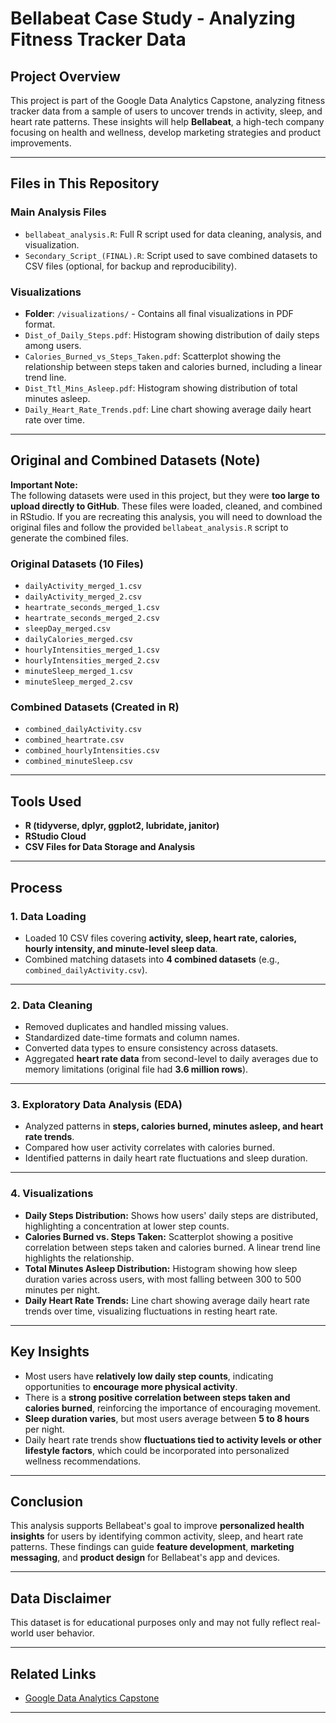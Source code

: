 # Bellabeat Case Study - Analyzing Fitness Tracker Data

## Project Overview
This project is part of the Google Data Analytics Capstone, analyzing fitness tracker data from a sample of users to uncover trends in activity, sleep, and heart rate patterns. These insights will help **Bellabeat**, a high-tech company focusing on health and wellness, develop marketing strategies and product improvements.

---

## Files in This Repository

### Main Analysis Files
- `bellabeat_analysis.R`: Full R script used for data cleaning, analysis, and visualization.
- `Secondary_Script_(FINAL).R`: Script used to save combined datasets to CSV files (optional, for backup and reproducibility).

### Visualizations
- **Folder**: `/visualizations/` - Contains all final visualizations in PDF format.
- `Dist_of_Daily_Steps.pdf`: Histogram showing distribution of daily steps among users.
- `Calories_Burned_vs_Steps_Taken.pdf`: Scatterplot showing the relationship between steps taken and calories burned, including a linear trend line.
- `Dist_Ttl_Mins_Asleep.pdf`: Histogram showing distribution of total minutes asleep.
- `Daily_Heart_Rate_Trends.pdf`: Line chart showing average daily heart rate over time.

---

## Original and Combined Datasets (Note)

**Important Note:**  
The following datasets were used in this project, but they were **too large to upload directly to GitHub**. These files were loaded, cleaned, and combined in RStudio. If you are recreating this analysis, you will need to download the original files and follow the provided `bellabeat_analysis.R` script to generate the combined files.

### Original Datasets (10 Files)
- `dailyActivity_merged_1.csv`
- `dailyActivity_merged_2.csv`
- `heartrate_seconds_merged_1.csv`
- `heartrate_seconds_merged_2.csv`
- `sleepDay_merged.csv`
- `dailyCalories_merged.csv`
- `hourlyIntensities_merged_1.csv`
- `hourlyIntensities_merged_2.csv`
- `minuteSleep_merged_1.csv`
- `minuteSleep_merged_2.csv`

### Combined Datasets (Created in R)
- `combined_dailyActivity.csv`
- `combined_heartrate.csv`
- `combined_hourlyIntensities.csv`
- `combined_minuteSleep.csv`

---

## Tools Used

- **R (tidyverse, dplyr, ggplot2, lubridate, janitor)**
- **RStudio Cloud**
- **CSV Files for Data Storage and Analysis**

---

## Process

### 1. Data Loading
- Loaded 10 CSV files covering **activity, sleep, heart rate, calories, hourly intensity, and minute-level sleep data**.
- Combined matching datasets into **4 combined datasets** (e.g., `combined_dailyActivity.csv`).

---

### 2. Data Cleaning
- Removed duplicates and handled missing values.
- Standardized date-time formats and column names.
- Converted data types to ensure consistency across datasets.
- Aggregated **heart rate data** from second-level to daily averages due to memory limitations (original file had **3.6 million rows**).

---

### 3. Exploratory Data Analysis (EDA)
- Analyzed patterns in **steps, calories burned, minutes asleep, and heart rate trends**.
- Compared how user activity correlates with calories burned.
- Identified patterns in daily heart rate fluctuations and sleep duration.

---

### 4. Visualizations

- **Daily Steps Distribution:** Shows how users' daily steps are distributed, highlighting a concentration at lower step counts.
- **Calories Burned vs. Steps Taken:** Scatterplot showing a positive correlation between steps taken and calories burned. A linear trend line highlights the relationship.
- **Total Minutes Asleep Distribution:** Histogram showing how sleep duration varies across users, with most falling between 300 to 500 minutes per night.
- **Daily Heart Rate Trends:** Line chart showing average daily heart rate trends over time, visualizing fluctuations in resting heart rate.

---

## Key Insights

- Most users have **relatively low daily step counts**, indicating opportunities to **encourage more physical activity**.
- There is a **strong positive correlation between steps taken and calories burned**, reinforcing the importance of encouraging movement.
- **Sleep duration varies**, but most users average between **5 to 8 hours** per night.
- Daily heart rate trends show **fluctuations tied to activity levels or other lifestyle factors**, which could be incorporated into personalized wellness recommendations.

---

## Conclusion

This analysis supports Bellabeat's goal to improve **personalized health insights** for users by identifying common activity, sleep, and heart rate patterns. These findings can guide **feature development**, **marketing messaging**, and **product design** for Bellabeat's app and devices.

---

## Data Disclaimer
This dataset is for educational purposes only and may not fully reflect real-world user behavior.

---

## Related Links
- [Google Data Analytics Capstone](https://www.coursera.org/professional-certificates/google-data-analytics)

---
